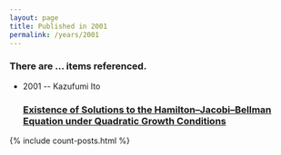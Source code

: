 ```yaml
---
layout: page
title: Published in 2001
permalink: /years/2001
---
```


<h3 id="number-posts">There are ... items referenced.</h3>
<ul class="post-list">

  <li>
    <span class="post-meta">2001 -- Kazufumi Ito</span>
    <h3><a class="post-link" href="{{ site.baseurl }}/existence-of-solutions-to-the-hamilton-jacobi-bellman-equation-under-quadratic-growth-conditions">Existence of Solutions to the Hamilton–Jacobi–Bellman Equation under Quadratic Growth Conditions</a></h3>
  </li>
</ul>
{% include count-posts.html %}
